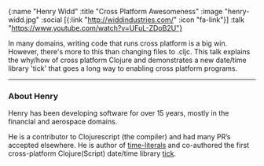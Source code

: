 {:name "Henry Widd"
 :title "Cross Platform Awesomeness"
 :image "henry-widd.jpg"
 :social [{:link "http://widdindustries.com/" :icon "fa-link"}]
 :talk "https://www.youtube.com/watch?v=UFuL-ZDoB2U"}

In many domains, writing code that runs cross platform is a big win. However, there's more to this than changing files to .cljc. This talk explains the why/how of cross platform Clojure and demonstrates a new date/time library 'tick' that goes a long way to enabling cross platform programs.

---

### About Henry

Henry has been developing software for over 15 years, mostly in the financial and aerospace domains.

He is a contributor to Clojurescript (the compiler) and had many PR’s accepted elsewhere. He is author of [time-literals](https://github.com/henryw374/time-literals) and co-authored the first cross-platform Clojure(Script) date/time library [tick](https://github.com/juxt/tick).